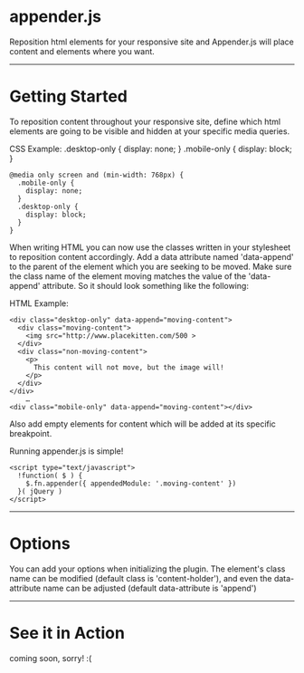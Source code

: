 appender.js
===========

Reposition html elements for your responsive site and Appender.js will place content and elements where you want.


----------------------------------------------------------
Getting Started
===========

To reposition content throughout your responsive site, define which html elements are going to be visible and hidden at your specific media queries.

CSS Example: 
    .desktop-only {
      display: none;
    }
    .mobile-only {
      display: block;
    }

    @media only screen and (min-width: 768px) {
      .mobile-only {
        display: none;
      }
      .desktop-only {
        display: block;
      }
    }

When writing HTML you can now use the classes written in your stylesheet to reposition content accordingly. Add a data attribute named 'data-append' to the parent of the element which you are seeking to be moved. Make sure the class name of the element moving matches the value of the 'data-append' attribute. So it should look something like the following: 

HTML Example:

    <div class="desktop-only" data-append="moving-content">
      <div class="moving-content">
        <img src="http://www.placekitten.com/500 >
      </div>
      <div class="non-moving-content">
        <p>
          This content will not move, but the image will!
        </p>
      </div>
    </div>   
		…
    <div class="mobile-only" data-append="moving-content"></div>

Also add empty elements for content which will be added at its specific breakpoint.


Running appender.js is simple! 

    <script type="text/javascript">
      !function( $ ) {
        $.fn.appender({ appendedModule: '.moving-content' })
      }( jQuery )
    </script>


----------------------------------------------------------

Options
===========

You can add your options when initializing the plugin. The element's class name can be modified (default class is 'content-holder'), and even the data-attribute name can be adjusted (default data-attribute is 'append')

----------------------------------------------------------

See it in Action
===========

coming soon, sorry! :(
